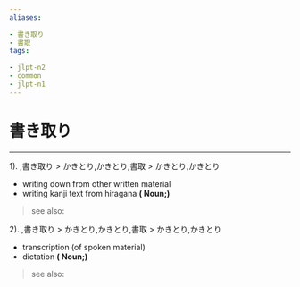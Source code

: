 ```yaml
---
aliases:
    
- 書き取り
- 書取
tags:
    
- jlpt-n2
- common
- jlpt-n1
---
```


# 書き取り
---
1).
,書き取り > かきとり,かきとり,書取 > かきとり,かきとり

- writing down from other written material
- writing kanji text from hiragana
**( Noun;)**
> see also: 
            
2).
,書き取り > かきとり,かきとり,書取 > かきとり,かきとり

- transcription (of spoken material)
- dictation
**( Noun;)**
> see also: 
            
